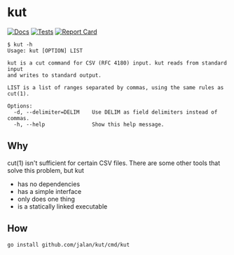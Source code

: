 # kut

[![Docs](https://godoc.org/github.com/jalan/kut?status.svg)](https://godoc.org/github.com/jalan/kut)
[![Tests](https://github.com/jalan/kut/workflows/tests/badge.svg)](https://github.com/jalan/kut/actions)
[![Report Card](https://goreportcard.com/badge/github.com/jalan/kut)](https://goreportcard.com/report/github.com/jalan/kut)

```
$ kut -h
Usage: kut [OPTION] LIST

kut is a cut command for CSV (RFC 4180) input. kut reads from standard input
and writes to standard output.

LIST is a list of ranges separated by commas, using the same rules as cut(1).

Options:
  -d, --delimiter=DELIM    Use DELIM as field delimiters instead of commas.
  -h, --help               Show this help message.
```


## Why

cut(1) isn't sufficient for certain CSV files. There are some other tools that
solve this problem, but kut

 - has no dependencies
 - has a simple interface
 - only does one thing
 - is a statically linked executable


## How

```
go install github.com/jalan/kut/cmd/kut
```
